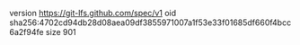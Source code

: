 version https://git-lfs.github.com/spec/v1
oid sha256:4702cd94db28d08aea09df3855971007a1f53e33f01685df660f4bcc6a2f94fe
size 901
